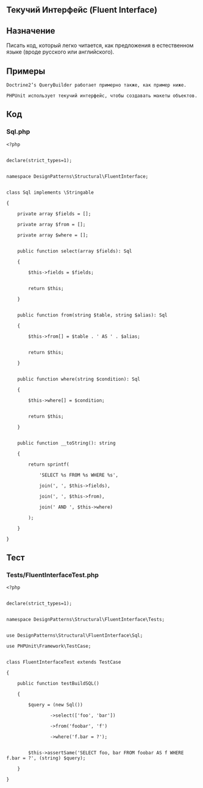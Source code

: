 ## Текучий Интерфейс (Fluent Interface)

## Назначение

Писать код, который легко читается, как предложения в естественном языке (вроде русского или английского).

## Примеры

    Doctrine2’s QueryBuilder работает примерно также, как пример ниже.

    PHPUnit использует текучий интерфейс, чтобы создавать макеты объектов.

## Код

### Sql.php

    <?php


    declare(strict_types=1);


    namespace DesignPatterns\Structural\FluentInterface;


    class Sql implements \Stringable

    {

        private array $fields = [];

        private array $from = [];

        private array $where = [];


        public function select(array $fields): Sql

        {

            $this->fields = $fields;


            return $this;

        }


        public function from(string $table, string $alias): Sql

        {

            $this->from[] = $table . ' AS ' . $alias;


            return $this;

        }


        public function where(string $condition): Sql

        {

            $this->where[] = $condition;


            return $this;

        }


        public function __toString(): string

        {

            return sprintf(

                'SELECT %s FROM %s WHERE %s',

                join(', ', $this->fields),

                join(', ', $this->from),

                join(' AND ', $this->where)

            );

        }

    }

## Тест

### Tests/FluentInterfaceTest.php

    <?php


    declare(strict_types=1);


    namespace DesignPatterns\Structural\FluentInterface\Tests;


    use DesignPatterns\Structural\FluentInterface\Sql;

    use PHPUnit\Framework\TestCase;


    class FluentInterfaceTest extends TestCase

    {

        public function testBuildSQL()

        {

            $query = (new Sql())

                    ->select(['foo', 'bar'])

                    ->from('foobar', 'f')

                    ->where('f.bar = ?');


            $this->assertSame('SELECT foo, bar FROM foobar AS f WHERE f.bar = ?', (string) $query);

        }

    }